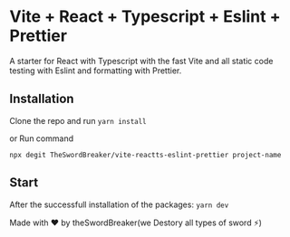 # Vite + React + Typescript + Eslint + Prettier

A starter for React with Typescript with the fast Vite and all static code testing with Eslint and formatting with Prettier.


## Installation

Clone the repo and run `yarn install`

or Run command

```
npx degit TheSwordBreaker/vite-reactts-eslint-prettier project-name
```

## Start

After the successfull installation of the packages: `yarn dev`

Made with ❤️ by theSwordBreaker(we Destory all types of sword ⚡)
